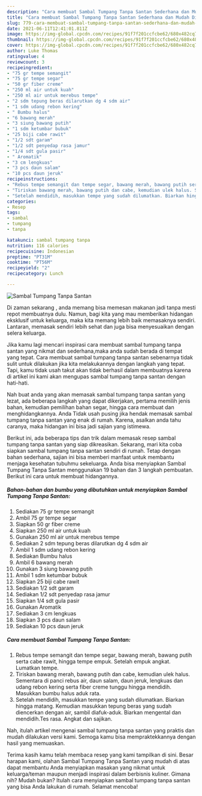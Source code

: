 ```yaml
---
description: "Cara membuat Sambal Tumpang Tanpa Santan Sederhana dan Mudah Dibuat"
title: "Cara membuat Sambal Tumpang Tanpa Santan Sederhana dan Mudah Dibuat"
slug: 779-cara-membuat-sambal-tumpang-tanpa-santan-sederhana-dan-mudah-dibuat
date: 2021-06-11T12:41:01.811Z
image: https://img-global.cpcdn.com/recipes/91f7f201ccfcbe62/680x482cq70/sambal-tumpang-tanpa-santan-foto-resep-utama.jpg
thumbnail: https://img-global.cpcdn.com/recipes/91f7f201ccfcbe62/680x482cq70/sambal-tumpang-tanpa-santan-foto-resep-utama.jpg
cover: https://img-global.cpcdn.com/recipes/91f7f201ccfcbe62/680x482cq70/sambal-tumpang-tanpa-santan-foto-resep-utama.jpg
author: Luke Thomas
ratingvalue: 4
reviewcount: 3
recipeingredient:
- "75 gr tempe semangit"
- "75 gr tempe segar"
- "50 gr fiber creme"
- "250 ml air untuk kuah"
- "250 ml air untuk merebus tempe"
- "2 sdm tepung beras dilarutkan dg 4 sdm air"
- "1 sdm udang rebon kering"
- " Bumbu halus"
- "6 bawang merah"
- "3 siung bawang putih"
- "1 sdm ketumbar bubuk"
- "25 biji cabe rawit"
- "1/2 sdt garam"
- "1/2 sdt penyedap rasa jamur"
- "1/4 sdt gula pasir"
- " Aromatik"
- "3 cm lengkuas"
- "3 pcs daun salam"
- "10 pcs daun jeruk"
recipeinstructions:
- "Rebus tempe semangit dan tempe segar, bawang merah, bawang putih serta cabe rawit, hingga tempe empuk. Setelah empuk angkat. Lumatkan tempe."
- "Tiriskan bawang merah, bawang putih dan cabe, kemudian ulek halus. Sementara di panci rebus air, daun salam, daun jeruk, lengkuas dan udang rebon kering serta fiber creme tunggu hingga mendidih. Masukkan bumbu halus aduk rata."
- "Setelah mendidih, masukkan tempe yang sudah dilumatkan. Biarkan hingga matang. Kemudian masukkan tepung beras yang sudah diencerkan dengan air, sambil diafuk-aduk. Biarkan mengental dan mendidih.Tes rasa. Angkat dan sajikan."
categories:
- Resep
tags:
- sambal
- tumpang
- tanpa

katakunci: sambal tumpang tanpa 
nutrition: 116 calories
recipecuisine: Indonesian
preptime: "PT31M"
cooktime: "PT56M"
recipeyield: "2"
recipecategory: Lunch

---
```



![Sambal Tumpang Tanpa Santan](https://img-global.cpcdn.com/recipes/91f7f201ccfcbe62/680x482cq70/sambal-tumpang-tanpa-santan-foto-resep-utama.jpg)

Di zaman  sekarang , anda memang bisa memesan makanan jadi tanpa mesti repot membuatnya dulu. Namun, bagi kita yang mau memberikan hidangan eksklusif untuk keluarga, maka kita memang lebih baik memasaknya sendiri. Lantaran, memasak sendiri lebih sehat dan juga bisa menyesuaikan dengan selera keluarga.

Jika kamu lagi mencari inspirasi cara membuat sambal tumpang tanpa santan yang nikmat dan sederhana,maka anda sudah berada di tempat yang tepat. Cara membuat sambal tumpang tanpa santan  sebenarnya tidak sulit untuk dilakukan jika kita melakukannya dengan langkah yang tepat. Tapi, kamu tidak usah takut akan tidak berhasil dalam membuatnya 
karena di artikel ini kami akan mengupas sambal tumpang tanpa santan dengan hati-hati.  



Nah buat anda yang akan memasak sambal tumpang tanpa santan yang lezat, ada beberapa langkah yang dapat dikerjakan, pertama memilih jenis bahan, kemudian pemilihan bahan segar, hingga cara membuat dan menghidangkannya. Anda Tidak usah pusing jika hendak memasak sambal tumpang tanpa santan yang enak di rumah. Karena, asalkan anda  tahu caranya, maka hidangan ini bisa jadi sajian yang istimewa.

Berikut ini, ada beberapa tips dan trik dalam memasak resep sambal tumpang tanpa santan yang siap dikreasikan. Sekarang, mari kita coba siapkan sambal tumpang tanpa santan sendiri di rumah. Tetap dengan bahan sederhana, sajian ini bisa memberi manfaat untuk membantu menjaga kesehatan tubuhmu sekeluarga. Anda bisa menyiapkan Sambal Tumpang Tanpa Santan menggunakan 19 bahan dan 3 langkah pembuatan. Berikut ini cara untuk membuat hidangannya.

<!--inarticleads1-->

##### Bahan-bahan dan bumbu yang dibutuhkan untuk menyiapkan Sambal Tumpang Tanpa Santan:

1. Sediakan 75 gr tempe semangit
1. Ambil 75 gr tempe segar
1. Siapkan 50 gr fiber creme
1. Siapkan 250 ml air untuk kuah
1. Gunakan 250 ml air untuk merebus tempe
1. Sediakan 2 sdm tepung beras dilarutkan dg 4 sdm air
1. Ambil 1 sdm udang rebon kering
1. Sediakan  Bumbu halus
1. Ambil 6 bawang merah
1. Gunakan 3 siung bawang putih
1. Ambil 1 sdm ketumbar bubuk
1. Siapkan 25 biji cabe rawit
1. Sediakan 1/2 sdt garam
1. Sediakan 1/2 sdt penyedap rasa jamur
1. Siapkan 1/4 sdt gula pasir
1. Gunakan  Aromatik
1. Sediakan 3 cm lengkuas
1. Siapkan 3 pcs daun salam
1. Sediakan 10 pcs daun jeruk




<!--inarticleads2-->

##### Cara membuat Sambal Tumpang Tanpa Santan:

1. Rebus tempe semangit dan tempe segar, bawang merah, bawang putih serta cabe rawit, hingga tempe empuk. Setelah empuk angkat. Lumatkan tempe.
1. Tiriskan bawang merah, bawang putih dan cabe, kemudian ulek halus. Sementara di panci rebus air, daun salam, daun jeruk, lengkuas dan udang rebon kering serta fiber creme tunggu hingga mendidih. Masukkan bumbu halus aduk rata.
1. Setelah mendidih, masukkan tempe yang sudah dilumatkan. Biarkan hingga matang. Kemudian masukkan tepung beras yang sudah diencerkan dengan air, sambil diafuk-aduk. Biarkan mengental dan mendidih.Tes rasa. Angkat dan sajikan.




Nah, itulah artikel mengenai  sambal tumpang tanpa santan  yang praktis dan mudah dilakukan versi kami. Semoga kamu bisa mempraktekkannya dengan hasil yang memuaskan. 

Terima kasih kamu telah membaca resep yang kami tampilkan di sini. Besar harapan kami, olahan  Sambal Tumpang Tanpa Santan yang mudah di atas dapat membantu Anda menyiapkan masakan yang nikmat untuk keluarga/teman maupun menjadi inspirasi dalam berbisnis kuliner. Gimana nih? Mudah bukan? Itulah cara menyiapkan sambal tumpang tanpa santan yang bisa Anda lakukan di rumah. Selamat mencoba!

